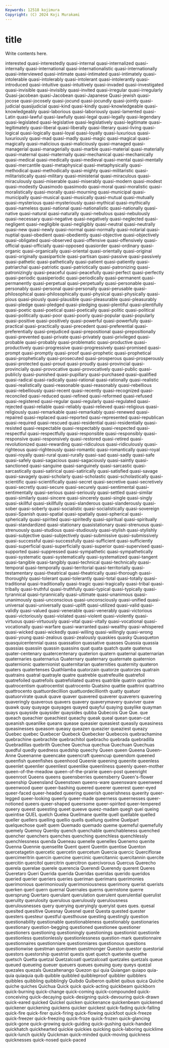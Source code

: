 ```yaml
---
Keywords: 12518 kojimura
Copyright: (C) 2024 Koji Murakami
---
```


# title

Write contents here.



interested quasi-interestedly quasi-internal quasi-internalized quasi-internally quasi-international quasi-internationalistic
quasi-internationally quasi-interviewed quasi-intimate quasi-intimated quasi-intimately quasi-intolerable quasi-intolerably quasi-intolerant quasi-intolerantly quasi-introduced
quasi-intuitive quasi-intuitively quasi-invaded quasi-investigated quasi-invisible quasi-invisibly quasi-invited quasi-irregular quasi-irregularly Quasi-jacobean
quasi-Jacobean quasi-Japanese Quasi-jewish quasi-jocose quasi-jocosely quasi-jocund quasi-jocundly quasi-jointly quasi-judicial quasijudicial
quasi-kind quasi-kindly quasi-knowledgeable quasi-knowledgeably quasi-laborious quasi-laboriously quasi-lamented quasi-Latin quasi-lawful quasi-lawfully
quasi-legal quasi-legally quasi-legendary quasi-legislated quasi-legislative quasi-legislatively quasi-legitimate quasi-legitimately quasi-liberal quasi-liberally
quasi-literary quasi-living quasi-logical quasi-logically quasi-loyal quasi-loyally quasi-luxurious quasi-luxuriously quasi-mad quasi-madly
quasi-magic quasi-magical quasi-magically quasi-malicious quasi-maliciously quasi-managed quasi-managerial quasi-managerially quasi-marble quasi-material
quasi-materially quasi-maternal quasi-maternally quasi-mechanical quasi-mechanically quasi-medical quasi-medically quasi-medieval quasi-mental quasi-mentally
quasi-mercantile quasi-metaphysical quasi-metaphysically quasi-methodical quasi-methodically quasi-mighty quasi-militaristic quasi-militaristically quasi-military quasi-ministerial
quasi-miraculous quasi-miraculously quasi-miserable quasi-miserably quasi-modern quasi-modest quasi-modestly Quasimodo quasimodo quasi-moral
quasi-moralistic quasi-moralistically quasi-morally quasi-mourning quasi-municipal quasi-municipally quasi-musical quasi-musically quasi-mutual quasi-mutually
quasi-mysterious quasi-mysteriously quasi-mythical quasi-mythically quasi-nameless quasi-national quasi-nationalistic quasi-nationally quasi-native quasi-natural
quasi-naturally quasi-nebulous quasi-nebulously quasi-necessary quasi-negative quasi-negatively quasi-neglected quasi-negligent quasi-negligible quasi-negligibly
quasi-neutral quasi-neutrally quasi-new quasi-newly quasi-normal quasi-normally quasi-notarial quasi-nuptial quasi-obedient quasi-obediently
quasi-objective quasi-objectively quasi-obligated quasi-observed quasi-offensive quasi-offensively quasi-official quasi-officially quasi-opposed quasiorder
quasi-ordinary quasi-organic quasi-organically quasi-oriental quasi-orientally quasi-original quasi-originally quasiparticle quasi-partisan quasi-passive
quasi-passively quasi-pathetic quasi-pathetically quasi-patient quasi-patiently quasi-patriarchal quasi-patriotic quasi-patriotically quasi-patronizing quasi-patronizingly
quasi-peaceful quasi-peacefully quasi-perfect quasi-perfectly quasi-periodic quasiperiodic quasi-periodically quasi-permanent quasi-permanently quasi-perpetual
quasi-perpetually quasi-personable quasi-personably quasi-personal quasi-personally quasi-perusable quasi-philosophical quasi-philosophically quasi-physical quasi-physically
quasi-pious quasi-piously quasi-plausible quasi-pleasurable quasi-pleasurably quasi-pledge quasi-pledged quasi-pledging quasi-plentiful quasi-plentifully
quasi-poetic quasi-poetical quasi-poetically quasi-politic quasi-political quasi-politically quasi-poor quasi-poorly quasi-popular quasi-popularly
quasi-positive quasi-positively quasi-powerful quasi-powerfully quasi-practical quasi-practically quasi-precedent quasi-preferential quasi-preferentially quasi-prejudiced
quasi-prepositional quasi-prepositionally quasi-prevented quasi-private quasi-privately quasi-privileged quasi-probable quasi-probably quasi-problematic quasi-productive
quasi-productively quasi-progressive quasi-progressively quasi-promised quasi-prompt quasi-promptly quasi-proof quasi-prophetic quasi-prophetical quasi-prophetically
quasi-prosecuted quasi-prosperous quasi-prosperously quasi-protected quasi-proud quasi-proudly quasi-provincial quasi-provincially quasi-provocative quasi-provocatively
quasi-public quasi-publicly quasi-punished quasi-pupillary quasi-purchased quasi-qualified quasi-radical quasi-radically quasi-rational quasi-rationally
quasi-realistic quasi-realistically quasi-reasonable quasi-reasonably quasi-rebellious quasi-rebelliously quasi-recent quasi-recently quasi-recognized quasi-reconciled
quasi-reduced quasi-refined quasi-reformed quasi-refused quasi-registered quasi-regular quasi-regularly quasi-regulated quasi-rejected quasi-reliable
quasi-reliably quasi-relieved quasi-religious quasi-religiously quasi-remarkable quasi-remarkably quasi-renewed quasi-repaired quasi-replaced quasi-reported
quasi-represented quasi-republican quasi-required quasi-rescued quasi-residential quasi-residentially quasi-resisted quasi-respectable quasi-respectably quasi-respected
quasi-respectful quasi-respectfully quasi-responsible quasi-responsibly quasi-responsive quasi-responsively quasi-restored quasi-retired quasi-revolutionized quasi-rewarding
quasi-ridiculous quasi-ridiculously quasi-righteous quasi-righteously quasi-romantic quasi-romantically quasi-royal quasi-royally quasi-rural quasi-rurally
quasi-sad quasi-sadly quasi-safe quasi-safely quasi-sagacious quasi-sagaciously quasi-saintly quasi-sanctioned quasi-sanguine quasi-sanguinely
quasi-sarcastic quasi-sarcastically quasi-satirical quasi-satirically quasi-satisfied quasi-savage quasi-savagely quasi-scholarly quasi-scholastic quasi-scholastically
quasi-scientific quasi-scientifically quasi-secret quasi-secretive quasi-secretively quasi-secretly quasi-secure quasi-securely quasi-sentimental quasi-sentimentally
quasi-serious quasi-seriously quasi-settled quasi-similar quasi-similarly quasi-sincere quasi-sincerely quasi-single quasi-singly quasi-skillful
quasi-skillfully quasi-slanderous quasi-slanderously quasi-sober quasi-soberly quasi-socialistic quasi-socialistically quasi-sovereign quasi-Spanish quasi-spatial
quasi-spatially quasi-spherical quasi-spherically quasi-spirited quasi-spiritedly quasi-spiritual quasi-spiritually quasi-standardized quasi-stationary quasistationary
quasi-strenuous quasi-strenuously quasi-studious quasi-studiously quasi-stylish quasi-stylishly quasi-subjective quasi-subjectively quasi-submissive quasi-submissively
quasi-successful quasi-successfully quasi-sufficient quasi-sufficiently quasi-superficial quasi-superficially quasi-superior quasi-supervised quasi-supported quasi-suppressed
quasi-sympathetic quasi-sympathetically quasi-systematic quasi-systematically quasi-systematized quasi-tangent quasi-tangible quasi-tangibly quasi-technical quasi-technically
quasi-temporal quasi-temporally quasi-territorial quasi-territorially quasi-testamentary quasi-theatrical quasi-theatrically quasi-thorough quasi-thoroughly quasi-tolerant
quasi-tolerantly quasi-total quasi-totally quasi-traditional quasi-traditionally quasi-tragic quasi-tragically quasi-tribal quasi-tribally quasi-truthful
quasi-truthfully quasi-typical quasi-typically quasi-tyrannical quasi-tyrannically quasi-ultimate quasi-unanimous quasi-unanimously quasi-unconscious quasi-unconsciously
quasi-unified quasi-universal quasi-universally quasi-uplift quasi-utilized quasi-valid quasi-validly quasi-valued quasi-venerable quasi-venerably
quasi-victorious quasi-victoriously quasi-violated quasi-violent quasi-violently quasi-virtuous quasi-virtuously quasi-vital quasi-vitally quasi-vocational
quasi-vocationally quasi-warfare quasi-warranted quasi-wealthy quasi-whispered quasi-wicked quasi-wickedly quasi-willing quasi-willingly quasi-wrong
quasi-young quasi-zealous quasi-zealously quaskies quasky Quasqueton quasquicentennial quass quassation quassative
quasses Quassia quassia quassias quassiin quassin quassins quat quata quatch
quate quatenus quater-centenary quatercentenary quaterion quatern quaternal quaternarian quaternaries quaternarius
Quaternary quaternary quaternate quaternion quaternionic quaternionist quaternitarian quaternities quaternity quateron
quaters quatertenses Quathlamba quatorzain quatorze quatorzes quatrain quatrains quatral quatrayle
quatre quatreble quatrefeuille quatrefoil quatrefoiled quatrefoils quatrefoliated quatres quatrible quatrin
quatrino quatrocentism quatrocentist quatrocento Quatsino quattie quattrini quattrino quattrocento quattuordecillion
quattuordecillionth quatty quatuor quatuorvirate quauk quave quaver quavered quaverer quaverers
quavering quaveringly quaverous quavers quavery quaverymavery quaviver quaw quawk quay
quayage quayages quayed quayful quaying quaylike quayman quays quayside quaysider
quaysides qubba Qubecois Que Que. que queach queachier queachiest queachy
queak queal quean quean-cat queanish queanlike queans quease queasier queasiest
queasily queasiness queasinesses queasom queasy queazen queazier queaziest queazy Quebec
quebec Quebecer Quebeck Quebecker Quebecois quebrachamine quebrachine quebrachite quebrachitol quebracho
quebrada quebradilla Quebradillas quebrith Quechee Quechua quechua Quechuan Quechuas quedful
quedly quedness quedship queechy Queen queen Queena Queen-Anne Queenanne queencake
queencraft queencup queendom queened queenfish queenfishes queenhood Queenie queening queenite
queenless queenlet queenlier queenliest queenlike queenliness queenly queen-mother queen-of-the-meadow queen-of-the-prairie
queen-post queenright queenroot Queens queens queensberries queensberry Queen's-flower queenship Queensland
Queenstown queens-ware queensware queenweed queenwood queer queer-bashing queered queerer queerest
queer-eyed queer-faced queer-headed queering queerish queerishness queerity queer-legged queer-looking queerly
queer-made queerness queernesses queer-notioned queers queer-shaped queersome queer-spirited queer-tempered queery
queest queesting queet queeve queez-madam quegh quei queing queintise QUEL
quelch Quelea Quelimane quelite quell quellable quelled queller quellers quelling
quellio quells quellung quelme Quelpart quelquechose quelt quem Quemado quemado
queme quemeful quemefully quemely Quemoy Quenby quench quenchable quenchableness quenched
quencher quenchers quenches quenching quenchless quenchlessly quenchlessness quenda Queneau quenelle
quenelles Quenemo quenite Quenna Quennie quenselite Quent quent Quentin quentise
Quenton quercetagetin quercetic quercetin quercetum Quercia quercic Querciflorae quercimeritrin quercin
quercine quercinic quercitannic quercitannin quercite quercitin quercitol quercitrin quercitron quercivorous
Quercus Querecho querela querelae querele querencia Querendi Querendy querent Queres
Queretaro Queri Querida querida Queridas queridas querido queridos queried querier
queriers queries queriman querimans querimonies querimonious querimoniously querimoniousness querimony querist
querists querken querl quern quernal Quernales querns quernstone querre quersprung
Quertaro querulant querulation querulent querulential querulist querulity querulosity querulous querulously
querulousness querulousnesses query querying queryingly queryist ques ques. quesal quesited
quesitive Quesnay Quesnel quest Questa quested quester questers questeur questful
questhouse questing questingly question questionability questionable questionableness questionably questionaries questionary
question-begging questioned questionee questioner questioners questioning questioningly questionings questionist questionle
questionless questionlessly questionlessness question-mark questionnaire questionnaires questionniare questionniares questionous questions
questionwise questman questmen questmonger Queston questor questorial questors questorship questrist
quests quet quetch quetenite quethe quetsch Quetta quetzal Quetzalcoatl quetzalcoatl
quetzales quetzals queue queued queueing queuer queuers queues queuing quey
queys quezal quezales quezals Quezaltenango Quezon qui quia Quiangan quiapo
quia-quia quiaquia quib quibble quibbled quibbleproof quibbler quibblers quibbles quibbling
quibblingly Quibdo Quiberon quiblet quibus quica Quiche quiche quiches Quichua
Quick quick quick-acting quickbeam quickborn quick-burning quick-change quick-coming quick-compounded quick-conceiving
quick-decaying quick-designing quick-devouring quick-drawn quick-eared quicked Quickel quicken quickenance quickenbeam
quickened quickener quickening quickens quicker quickest quick-fading quick-falling quick-fire quick-firer
quick-firing quick-flowing quickfoot quick-freeze quick-freezer quick-freezing quick-froze quick-frozen quick-glancing quick-gone
quick-growing quick-guiding quick-gushing quick-handed quickhatch quickhearted quickie quickies quicking quick-laboring
quicklime quick-lunch quickly Quickman quick-minded quick-moving quickness quicknesses quick-nosed quick-paced
